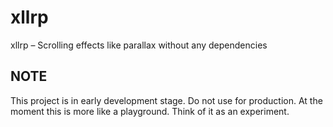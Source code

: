 xllrp
=====

xllrp – Scrolling effects like parallax without any dependencies 

## NOTE
This project is in early development stage. Do not use for production. At the moment this is more like a playground. Think of it as an experiment.


